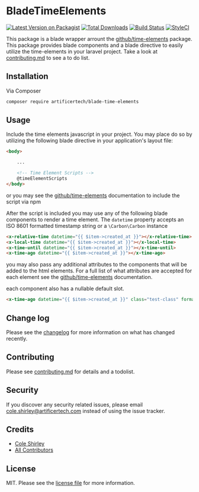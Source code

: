 # BladeTimeElements

[![Latest Version on Packagist][ico-version]][link-packagist]
[![Total Downloads][ico-downloads]][link-downloads]
[![Build Status][ico-travis]][link-travis]
[![StyleCI][ico-styleci]][link-styleci]

This package is a blade wrapper arrount the [github/time-elements](https://github.com/github/time-elements) package. This package provides blade components and a blade directive to easily utilize the time-elements in your laravel project. Take a look at [contributing.md](contributing.md) to see a to do list.

## Installation

Via Composer

``` bash
composer require artificertech/blade-time-elements
```

## Usage

Include the time elements javascript in your project. You may place do so by utilizing the following blade directive in your application's layout file:

```html
<body>

    ...

    <!-- Time Element Scripts -->
    @timeElementScripts
</body>

```

or you may see the [github/time-elements](https://github.com/github/time-elements) documentation to include the script via npm


After the script is included you may use any of the following blade components to render a time element. The `datetime` property accepts an ISO 8601 formatted timestamp string or a `\Carbon\Carbon` instance

```html
<x-relative-time datetime="{{ $item->created_at }}"></x-relative-time>
<x-local-time datetime="{{ $item->created_at }}"></x-local-time>
<x-time-until datetime="{{ $item->created_at }}"></x-time-until>
<x-time-ago datetime="{{ $item->created_at }}"></x-time-ago>
```

you may also pass any additional attributes to the components that will be added to the html elements. For a full list of what attributes are accepted for each element see the [github/time-elements](https://github.com/github/time-elements) documentation. 

each component also has a nullable default slot.

```html
<x-time-ago datetime="{{ $item->created_at }}" class="test-class" format="micro"> backup text </x-time-ago>
```


## Change log

Please see the [changelog](changelog.md) for more information on what has changed recently.

## Contributing

Please see [contributing.md](contributing.md) for details and a todolist.

## Security

If you discover any security related issues, please email cole.shirley@artificertech.com instead of using the issue tracker.

## Credits

- [Cole Shirley][link-author]
- [All Contributors][link-contributors]

## License

MIT. Please see the [license file](license.md) for more information.

[ico-version]: https://img.shields.io/packagist/v/artificertech/blade-time-elements.svg?style=flat-square
[ico-downloads]: https://img.shields.io/packagist/dt/artificertech/blade-time-elements.svg?style=flat-square
[ico-travis]: https://img.shields.io/travis/artificertech/blade-time-elements/master.svg?style=flat-square
[ico-styleci]: https://styleci.io/repos/12345678/shield

[link-packagist]: https://packagist.org/packages/artificertech/blade-time-elements
[link-downloads]: https://packagist.org/packages/artificertech/blade-time-elements
[link-travis]: https://travis-ci.org/artificertech/blade-time-elements
[link-styleci]: https://styleci.io/repos/12345678
[link-author]: https://github.com/artificertech
[link-contributors]: ../../contributors
